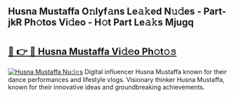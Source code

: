 ## Husna Mustaffa O𝚗lyf𝚊ns Le𝚊𝚔ed N𝚞𝚍es - Part-jkR Ph𝚘tos Vi𝚍eo - H𝚘t Part Le𝚊𝚔s Mjugq

# <h2><a href="http://hf8fy2r.feru.top/?c=Husna+Mustaffa">🔗 👉 🔴 Husna Mustaffa Vi𝚍𝚎o Ph𝚘t𝚘𝚜</a></h2>

[![Husna Mustaffa Nu𝚍𝚎s](https://i.imgur.com/0TWrTi3.gif)](http://hf8fy2r.feru.top/?c=Husna+Mustaffa)
Digital influencer Husna Mustaffa known for their dance performances and lifestyle vlogs. Visionary thinker Husna Mustaffa, known for their innovative ideas and groundbreaking achievements. 
